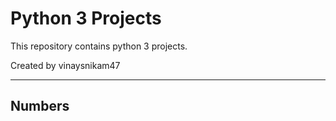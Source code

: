 
# Python 3 Projects #

This repository contains python 3 projects.

Created by vinaysnikam47

----

## Numbers ##

